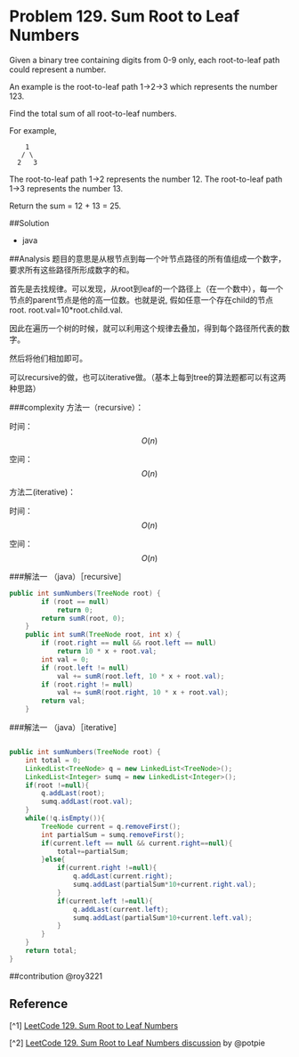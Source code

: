 # Problem 129. Sum Root to Leaf Numbers
Given a binary tree containing digits from 0-9 only, each root-to-leaf path could represent a number.

An example is the root-to-leaf path 1->2->3 which represents the number 123.

Find the total sum of all root-to-leaf numbers.

For example,
```
    1
   / \
  2   3
```
The root-to-leaf path 1->2 represents the number 12.
The root-to-leaf path 1->3 represents the number 13.

Return the sum = 12 + 13 = 25.

##Solution
+ java


##Analysis
题目的意思是从根节点到每一个叶节点路径的所有值组成一个数字，要求所有这些路径所形成数字的和。

首先是去找规律。可以发现，从root到leaf的一个路径上（在一个数中），每一个节点的parent节点是他的高一位数。也就是说, 假如任意一个存在child的节点 root. root.val=10*root.child.val.

因此在遍历一个树的时候，就可以利用这个规律去叠加，得到每个路径所代表的数字。

然后将他们相加即可。

可以recursive的做，也可以iterative做。（基本上每到tree的算法题都可以有这两种思路）

###complexity
方法一（recursive）：

时间：$$O(n)$$

空间：$$O(n)$$

方法二(iterative)：

时间：$$O(n)$$

空间：$$O(n)$$

###解法一 （java）［recursive］
```java
public int sumNumbers(TreeNode root) {
        if (root == null)
            return 0;
        return sumR(root, 0);
    }
    public int sumR(TreeNode root, int x) {
        if (root.right == null && root.left == null)
            return 10 * x + root.val;
        int val = 0;
        if (root.left != null)
            val += sumR(root.left, 10 * x + root.val);
        if (root.right != null)
            val += sumR(root.right, 10 * x + root.val);
        return val;
    }
```

###解法一 （java）［iterative］
```java

public int sumNumbers(TreeNode root) {
    int total = 0;
    LinkedList<TreeNode> q = new LinkedList<TreeNode>();
    LinkedList<Integer> sumq = new LinkedList<Integer>();
    if(root !=null){
        q.addLast(root);
        sumq.addLast(root.val);
    }
    while(!q.isEmpty()){
        TreeNode current = q.removeFirst();
        int partialSum = sumq.removeFirst();
        if(current.left == null && current.right==null){
            total+=partialSum;
        }else{
            if(current.right !=null){
                q.addLast(current.right);
                sumq.addLast(partialSum*10+current.right.val);
            }
            if(current.left !=null){
                q.addLast(current.left);
                sumq.addLast(partialSum*10+current.left.val);
            }
        }
    }
    return total;
}

```

##contribution
@roy3221

## Reference

[^1] [LeetCode 129. Sum Root to Leaf Numbers](https://leetcode.com/problems/sum-root-to-leaf-numbers/)

[^2] [LeetCode 129. Sum Root to Leaf Numbers discussion](https://leetcode.com/discuss/1711/can-you-improve-this-algorithm) by @potpie 
